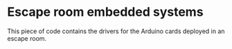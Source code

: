 # Escape room embedded systems 
This piece of code contains the drivers for the Arduino cards deployed in an escape room.
